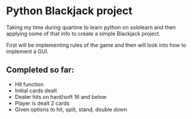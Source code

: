 # Python Blackjack project

Taking my time during quartine to learn python on sololearn and then applying some of that info to create a simple Blackjack project.

First will be implementing rules of the game and then will look into how to implement a GUI.

## Completed so far:
- Hit function
- Initial cards dealt
- Dealer hits on hard/soft 16 and below
- Player is dealt 2 cards
- Given options to hit, split, stand, double down